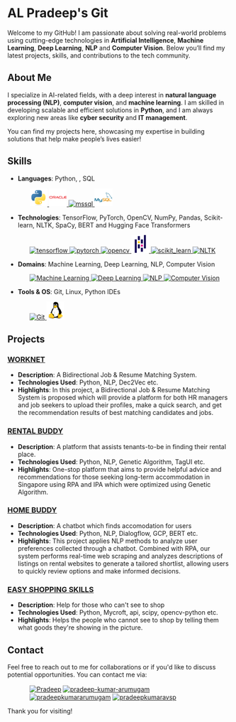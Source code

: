 # AL Pradeep's Git

Welcome to my GitHub! I am passionate about solving real-world problems using cutting-edge technologies in **Artificial Intelligence**, **Machine Learning**, **Deep Learning**, **NLP** and **Computer Vision**. Below you’ll find my latest projects, skills, and contributions to the tech community.

## About Me

I specialize in AI-related fields, with a deep interest in **natural language processing (NLP)**, **computer vision**, and **machine learning**. I am skilled in developing scalable and efficient solutions in **Python**, and I am always exploring new areas like **cyber security** and **IT management**.

You can find my projects here, showcasing my expertise in building solutions that help make people’s lives easier!

## Skills

- **Languages**: Python, , SQL 
<p align="left" style="padding-left: 50px;"><a href="https://www.python.org" target="_blank" rel="noreferrer"> <img src="https://raw.githubusercontent.com/devicons/devicon/master/icons/python/python-original.svg" alt="python" width="40" height="40"/> </a> <a href="https://www.oracle.com/" target="_blank" rel="noreferrer"> <img src="https://raw.githubusercontent.com/devicons/devicon/master/icons/oracle/oracle-original.svg" alt="oracle" width="40" height="40"/> </a> <a href="https://www.microsoft.com/en-us/sql-server" target="_blank" rel="noreferrer"> <img src="https://www.svgrepo.com/show/303229/microsoft-sql-server-logo.svg" alt="mssql" width="40" height="40"/> </a> <a href="https://www.mysql.com/" target="_blank" rel="noreferrer"> <img src="https://raw.githubusercontent.com/devicons/devicon/master/icons/mysql/mysql-original-wordmark.svg" alt="mysql" width="40" height="40"/></a> </p>

- **Technologies**: TensorFlow, PyTorch, OpenCV, NumPy, Pandas, Scikit-learn, NLTK, SpaCy, BERT and Hugging Face Transformers

<p align="left" style="padding-left: 50px;"><a href="https://www.tensorflow.org" target="_blank" rel="noreferrer"> <img src="https://www.vectorlogo.zone/logos/tensorflow/tensorflow-icon.svg" alt="tensorflow" width="40" height="40"/> </a><a href="https://pytorch.org/" target="_blank" rel="noreferrer"> <img src="https://www.vectorlogo.zone/logos/pytorch/pytorch-icon.svg" alt="pytorch" width="40" height="40"/> </a><a href="https://opencv.org/" target="_blank" rel="noreferrer"> <img src="https://www.vectorlogo.zone/logos/opencv/opencv-icon.svg" alt="opencv" width="40" height="40"/> </a>  <a href="https://pandas.pydata.org/" target="_blank" rel="noreferrer"> <img src="https://raw.githubusercontent.com/devicons/devicon/2ae2a900d2f041da66e950e4d48052658d850630/icons/pandas/pandas-original.svg" alt="pandas" width="40" height="40"/> </a> <a href="https://scikit-learn.org/" target="_blank" rel="noreferrer"> <img src="https://upload.wikimedia.org/wikipedia/commons/0/05/Scikit_learn_logo_small.svg" alt="scikit_learn" width="40" height="40"/> </a> <a href="https://www.nltk.org/" target="_blank" rel="noreferrer"> <img src="https://miro.medium.com/v2/resize:fit:1184/format:webp/0*zKRz1UgqpOZ4bvuA" alt="NLTK" width="40" height="40"/> </a> </p>

- **Domains**: Machine Learning, Deep Learning, NLP, Computer Vision
<p align="left" style="padding-left: 50px;"><a href="https://en.wikipedia.org/wiki/Machine_learning" target="_blank" rel="noreferrer"> <img src="https://thumbs.dreamstime.com/z/machine-learning-icon-artificial-intelligence-smart-logo-template-vector-illustration-isolated-white-204354460.jpg?w=768" alt="Machine Learning" width="40" height="40"/> </a><a href="https://aws.amazon.com/what-is/deep-learning/" target="_blank" rel="noreferrer"> <img src="https://miro.medium.com/v2/resize:fit:828/format:webp/1*tH8rkJwSokOgxIcsxUtgrA.png" alt="Deep Learning" width="60" height="40"/> </a>
<a href="https://aws.amazon.com/what-is/nlp/" target="_blank" rel="noreferrer"> <img src="https://integrail.ai/hubfs/Designer%20%2814%29.jpeg" alt="NLP" width="40" height="40"/> </a>
<a href="https://aws.amazon.com/what-is/computer-vision/" target="_blank" rel="noreferrer"> <img src="https://www.classicinformatics.com/hs-fs/hubfs/Computer%20vision.png?width=804&height=534&name=Computer%20vision.png" alt="Computer Vision" width="60" height="40"/> </a></p>

- **Tools & OS**: Git, Linux, Python IDEs
<p align="left" style="padding-left: 50px;"><a href="https://github.com/" target="_blank" rel="noreferrer"> <img src="https://github.githubassets.com/assets/GitHub-Mark-ea2971cee799.png" alt="Git" width="40" height="40"/> </a><a href="https://www.linux.org/" target="_blank" rel="noreferrer"> <img src="https://raw.githubusercontent.com/devicons/devicon/master/icons/linux/linux-original.svg" alt="Git" width="40" height="40"/> </a></p>


## Projects

### [WORKNET](https://github.com/ALPradeep/IRS-PM-2022-08-21-ISFT-GRP-WorkNet)
- **Description**: A Bidirectional Job & Resume Matching System.
- **Technologies Used**: Python, NLP, Dec2Vec etc.
- **Highlights**: In this project, a Bidirectional Job & Resume Matching System is proposed which will provide a platform for both HR managers and job seekers to upload their profiles, make a quick search, and get the recommendation results of best matching candidates and jobs.

### [RENTAL BUDDY](https://github.com/ALPradeep/Rental-Buddy)
- **Description**: A platform that assists tenants-to-be in finding their rental place.
- **Technologies Used**: Python, NLP, Genetic Algorithm, TagUI etc.
- **Highlights**: One-stop platform that aims to provide helpful advice and recommendations for those seeking long-term accommodation in Singapore using RPA and IPA which were optimized using Genetic Algorithm.

### [HOME BUDDY](https://github.com/ALPradeep/Home-Buddy)
- **Description**: A chatbot which finds accomodation for users
- **Technologies Used**: Python, NLP, Dialogflow, GCP, BERT etc.
- **Highlights**: This project applies NLP methods to analyze user preferences collected through a chatbot. Combined with RPA, our system performs real-time web scraping and analyzes descriptions of listings on rental websites to generate a tailored shortlist, allowing users to quickly review options and make informed decisions.

### [EASY SHOPPING SKILLS](https://github.com/ALPradeep/easy-shopping-skill)
- **Description**: Help for those who can't see to shop
- **Technologies Used**: Python, Mycroft, api, scipy, opencv-python etc.
- **Highlights**: Helps the people who cannot see to shop by telling them what goods they're showing in the picture.

## Contact

Feel free to reach out to me for collaborations or if you'd like to discuss potential opportunities. You can contact me via:

<p align="left" style="padding-left: 50px;">
<a href="https://al-pradeep.framer.website/" target="blank"><img align="center" src="https://cdn.prod.website-files.com/61f9082050036c6c4b4899f8/6512ee30cf9420cedd8101c4_UX%20portfolio%20websites-main.svg" alt="Pradeep" height="30" width="30" /></a>
<a href="https://linkedin.com/in/pradeep-kumar-arumugam" target="blank"><img align="center" src="https://raw.githubusercontent.com/rahuldkjain/github-profile-readme-generator/master/src/images/icons/Social/linked-in-alt.svg" alt="pradeep-kumar-arumugam" height="30" width="40" /></a>
<a href="https://kaggle.com/pradeepkumararumugam" target="blank"><img align="center" src="https://raw.githubusercontent.com/rahuldkjain/github-profile-readme-generator/master/src/images/icons/Social/kaggle.svg" alt="pradeepkumararumugam" height="30" width="40" /></a>
<a href="https://www.hackerrank.com/pradeepkumaravsp" target="blank"><img align="center" src="https://raw.githubusercontent.com/rahuldkjain/github-profile-readme-generator/master/src/images/icons/Social/hackerrank.svg" alt="pradeepkumaravsp" height="30" width="40" /></a>
</p>

Thank you for visiting!
